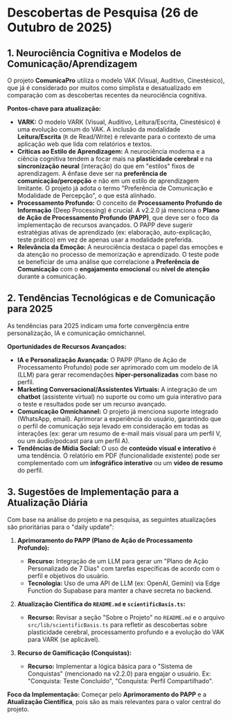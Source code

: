 # Descobertas de Pesquisa (26 de Outubro de 2025)

## 1. Neurociência Cognitiva e Modelos de Comunicação/Aprendizagem

O projeto **ComunicaPro** utiliza o modelo VAK (Visual, Auditivo, Cinestésico), que já é considerado por muitos como simplista e desatualizado em comparação com as descobertas recentes da neurociência cognitiva.

**Pontos-chave para atualização:**

*   **VARK:** O modelo VARK (Visual, Auditivo, Leitura/Escrita, Cinestésico) é uma evolução comum do VAK. A inclusão da modalidade **Leitura/Escrita** (`R` de Read/Write) é relevante para o contexto de uma aplicação web que lida com relatórios e textos.
*   **Críticas ao Estilo de Aprendizagem:** A neurociência moderna e a ciência cognitiva tendem a focar mais na **plasticidade cerebral** e na **sincronização neural** (interação) do que em "estilos" fixos de aprendizagem. A ênfase deve ser na **preferência de comunicação/percepção** e não em um estilo de aprendizagem limitante. O projeto já adota o termo "Preferência de Comunicação e Modalidade de Percepção", o que está alinhado.
*   **Processamento Profundo:** O conceito de **Processamento Profundo de Informação** (Deep Processing) é crucial. A v2.2.0 já menciona o **Plano de Ação de Processamento Profundo (PAPP)**, que deve ser o foco da implementação de recursos avançados. O PAPP deve sugerir estratégias ativas de aprendizado (ex: elaboração, auto-explicação, teste prático) em vez de apenas usar a modalidade preferida.
*   **Relevância da Emoção:** A neurociência destaca o papel das emoções e da atenção no processo de memorização e aprendizado. O teste pode se beneficiar de uma análise que correlacione a **Preferência de Comunicação** com o **engajamento emocional** ou **nível de atenção** durante a comunicação.

## 2. Tendências Tecnológicas e de Comunicação para 2025

As tendências para 2025 indicam uma forte convergência entre personalização, IA e comunicação omnichannel.

**Oportunidades de Recursos Avançados:**

*   **IA e Personalização Avançada:** O PAPP (Plano de Ação de Processamento Profundo) pode ser aprimorado com um modelo de IA (LLM) para gerar recomendações **hiper-personalizadas** com base no perfil.
*   **Marketing Conversacional/Assistentes Virtuais:** A integração de um **chatbot** (assistente virtual) no suporte ou como um guia interativo para o teste e resultados pode ser um recurso avançado.
*   **Comunicação Omnichannel:** O projeto já menciona suporte integrado (WhatsApp, email). Aprimorar a experiência do usuário, garantindo que o perfil de comunicação seja levado em consideração em todas as interações (ex: gerar um resumo de e-mail mais visual para um perfil V, ou um áudio/podcast para um perfil A).
*   **Tendências de Mídia Social:** O uso de **conteúdo visual e interativo** é uma tendência. O relatório em PDF (funcionalidade existente) pode ser complementado com um **infográfico interativo** ou um **vídeo de resumo** do perfil.

## 3. Sugestões de Implementação para a Atualização Diária

Com base na análise do projeto e na pesquisa, as seguintes atualizações são prioritárias para o "daily update":

1.  **Aprimoramento do PAPP (Plano de Ação de Processamento Profundo):**
    *   **Recurso:** Integração de um LLM para gerar um "Plano de Ação Personalizado de 7 Dias" com tarefas específicas de acordo com o perfil e objetivos do usuário.
    *   **Tecnologia:** Uso de uma API de LLM (ex: OpenAI, Gemini) via Edge Function do Supabase para manter a chave secreta no backend.

2.  **Atualização Científica do `README.md` e `scientificBasis.ts`:**
    *   **Recurso:** Revisar a seção "Sobre o Projeto" no `README.md` e o arquivo `src/lib/scientificBasis.ts` para refletir as descobertas sobre plasticidade cerebral, processamento profundo e a evolução do VAK para VARK (se aplicável).

3.  **Recurso de Gamificação (Conquistas):**
    *   **Recurso:** Implementar a lógica básica para o "Sistema de Conquistas" (mencionado na v2.2.0) para engajar o usuário. Ex: "Conquista: Teste Concluído", "Conquista: Perfil Compartilhado".

**Foco da Implementação:** Começar pelo **Aprimoramento do PAPP** e a **Atualização Científica**, pois são as mais relevantes para o valor central do projeto.

